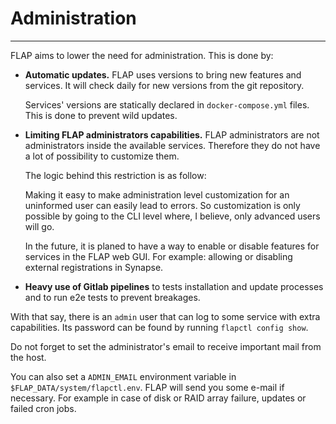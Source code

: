 # Administration

---

FLAP aims to lower the need for administration. This is done by:

-   **Automatic updates.** FLAP uses versions to bring new features and services. It will check daily for new versions from the git repository.

    Services' versions are statically declared in `docker-compose.yml` files. This is done to prevent wild updates.

-   **Limiting FLAP administrators capabilities.** FLAP administrators are not administrators inside the available services. Therefore they do not have a lot of possibility to customize them.

    The logic behind this restriction is as follow:

    Making it easy to make administration level customization for an uninformed user can easily lead to errors. So customization is only possible by going to the CLI level where, I believe, only advanced users will go.

    In the future, it is planed to have a way to enable or disable features for services in the FLAP web GUI. For example: allowing or disabling external registrations in Synapse.

-   **Heavy use of Gitlab pipelines** to tests installation and update processes and to run e2e tests to prevent breakages.

With that say, there is an `admin` user that can log to some service with extra capabilities. Its password can be found by running `flapctl config show`.


Do not forget to set the administrator's email to receive important mail from the host.

You can also set a `ADMIN_EMAIL` environment variable in `$FLAP_DATA/system/flapctl.env`. FLAP will send you some e-mail if necessary. For example in case of disk or RAID array failure, updates or failed cron jobs.
